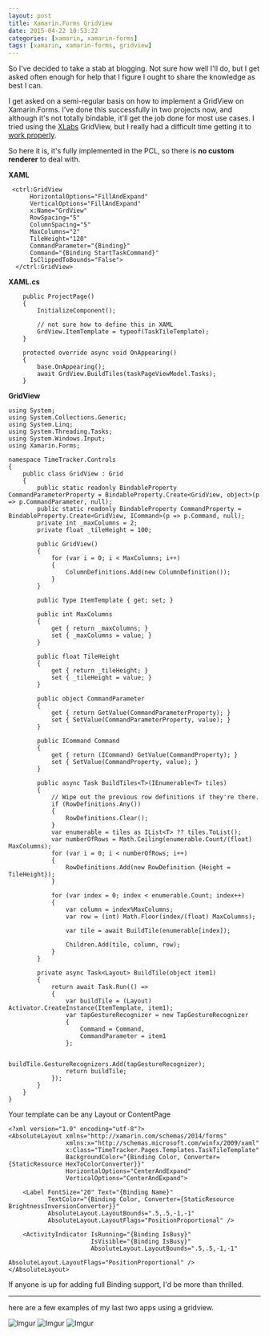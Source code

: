 ```yaml
---
layout: post
title: Xamarin.Forms GridView
date: 2015-04-22 10:53:22
categories: [xamarin, xamarin-forms]
tags: [xamarin, xamarin-forms, gridview]
---
```


So I've decided to take a stab at blogging. Not sure how well I'll do, but I get asked often enough for help that I figure I ought to share the knowledge as best I can.

I get asked on a semi-regular basis on how to implement a GridView on Xamarin.Forms. I've done this successfully in two projects now, and although it's not totally bindable, it'll get the job done for most use cases.  I tried using the [XLabs](https://github.com/XLabs/Xamarin-Forms-Labs) GridView, but I really had a difficult time getting it to [work properly](https://forums.xamarin.com/discussion/30612/cant-xlabs-gridview-to-update-binding).

So here it is, it's fully implemented in the PCL, so there is **no custom renderer** to deal with.

**XAML**

     <ctrl:GridView
          HorizontalOptions="FillAndExpand"
          VerticalOptions="FillAndExpand"
          x:Name="GrdView"
          RowSpacing="5"
          ColumnSpacing="5"
          MaxColumns="2"
          TileHeight="120"
          CommandParameter="{Binding}"
          Command="{Binding StartTaskCommand}" 
          IsClippedToBounds="False">
      </ctrl:GridView>

**XAML.cs**

        public ProjectPage()
        {
            InitializeComponent();
            
            // not sure how to define this in XAML
            GrdView.ItemTemplate = typeof(TaskTileTemplate);
        }

        protected override async void OnAppearing()
        {
            base.OnAppearing();
            await GrdView.BuildTiles(taskPageViewModel.Tasks);
        }

**GridView**

    using System;
    using System.Collections.Generic;
    using System.Linq;
    using System.Threading.Tasks;
    using System.Windows.Input;
    using Xamarin.Forms;
    
    namespace TimeTracker.Controls
    {
        public class GridView : Grid
        {
            public static readonly BindableProperty CommandParameterProperty = BindableProperty.Create<GridView, object>(p => p.CommandParameter, null);
            public static readonly BindableProperty CommandProperty = BindableProperty.Create<GridView, ICommand>(p => p.Command, null);
            private int _maxColumns = 2;
            private float _tileHeight = 100;
    
            public GridView()
            {
                for (var i = 0; i < MaxColumns; i++)
                {
                    ColumnDefinitions.Add(new ColumnDefinition());
                }
            }
    
            public Type ItemTemplate { get; set; }
    
            public int MaxColumns
            {
                get { return _maxColumns; }
                set { _maxColumns = value; }
            }
    
            public float TileHeight
            {
                get { return _tileHeight; }
                set { _tileHeight = value; }
            }
    
            public object CommandParameter
            {
                get { return GetValue(CommandParameterProperty); }
                set { SetValue(CommandParameterProperty, value); }
            }
    
            public ICommand Command
            {
                get { return (ICommand) GetValue(CommandProperty); }
                set { SetValue(CommandProperty, value); }
            }
    
            public async Task BuildTiles<T>(IEnumerable<T> tiles)
            {
                // Wipe out the previous row definitions if they're there.
                if (RowDefinitions.Any())
                {
                    RowDefinitions.Clear();
                }
                var enumerable = tiles as IList<T> ?? tiles.ToList();
                var numberOfRows = Math.Ceiling(enumerable.Count/(float) MaxColumns);
                for (var i = 0; i < numberOfRows; i++)
                {
                    RowDefinitions.Add(new RowDefinition {Height = TileHeight});
                }
    
                for (var index = 0; index < enumerable.Count; index++)
                {
                    var column = index%MaxColumns;
                    var row = (int) Math.Floor(index/(float) MaxColumns);
    
                    var tile = await BuildTile(enumerable[index]);
    
                    Children.Add(tile, column, row);
                }
            }
    
            private async Task<Layout> BuildTile(object item1)
            {
                return await Task.Run(() =>
                {
                    var buildTile = (Layout) Activator.CreateInstance(ItemTemplate, item1);
                    var tapGestureRecognizer = new TapGestureRecognizer
                    {
                        Command = Command,
                        CommandParameter = item1
                    };
    
                    buildTile.GestureRecognizers.Add(tapGestureRecognizer);
                    return buildTile;
                });
            }
        }
    }

Your template can be any Layout or ContentPage

    <?xml version="1.0" encoding="utf-8"?>
    <AbsoluteLayout xmlns="http://xamarin.com/schemas/2014/forms"
                    xmlns:x="http://schemas.microsoft.com/winfx/2009/xaml"
                    x:Class="TimeTracker.Pages.Templates.TaskTileTemplate"
                    BackgroundColor="{Binding Color, Converter={StaticResource HexToColorConverter}}"
                    HorizontalOptions="CenterAndExpand" 
                    VerticalOptions="CenterAndExpand">
    
        <Label FontSize="20" Text="{Binding Name}"
               TextColor="{Binding Color, Converter={StaticResource BrightnessInversionConverter}}"
               AbsoluteLayout.LayoutBounds=".5,.5,-1,-1" 
               AbsoluteLayout.LayoutFlags="PositionProportional" />
    
        <ActivityIndicator IsRunning="{Binding IsBusy}" 
                           IsVisible="{Binding IsBusy}"
                           AbsoluteLayout.LayoutBounds=".5,.5,-1,-1" 
                           AbsoluteLayout.LayoutFlags="PositionProportional" />
    </AbsoluteLayout>

If anyone is up for adding full Binding support, I'd be more than thrilled.

--- 

here are a few examples of my last two apps using a gridview.

![Imgur](https://i.imgur.com/Qd8alh7.png) 
![Imgur](https://i.imgur.com/tCzBPc0.png) 
![Imgur](https://i.imgur.com/JFxguYL.png)